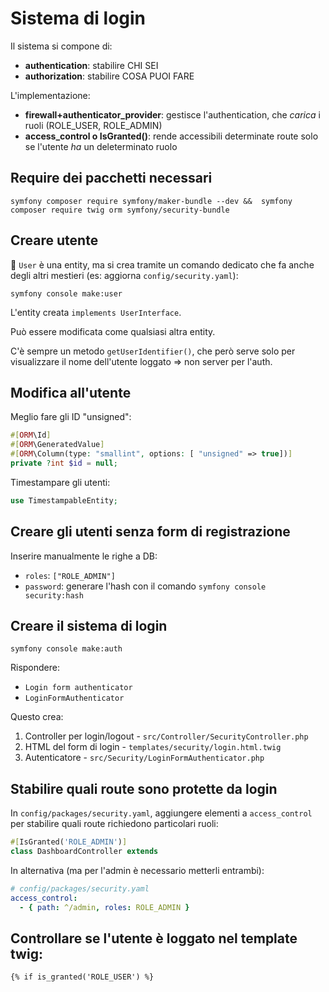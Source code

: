 # Sistema di login

Il sistema si compone di:

- **authentication**: stabilire CHI SEI
- **authorization**: stabilire COSA PUOI FARE

L'implementazione:

- **firewall+authenticator_provider**: gestisce l'authentication, che *carica* i ruoli (ROLE_USER, ROLE_ADMIN)
- **access_control o IsGranted()**: rende accessibili determinate route solo se l'utente *ha* un deleterminato ruolo


## Require dei pacchetti necessari

`symfony composer require symfony/maker-bundle --dev &&  symfony composer require twig orm symfony/security-bundle`

## Creare utente

🛑 `User` è una entity, ma si crea tramite un comando dedicato che fa anche degli altri mestieri (es: aggiorna `config/security.yaml`):

`symfony console make:user`

L'entity creata `implements UserInterface`.

Può essere modificata come qualsiasi altra entity.

C'è sempre un metodo `getUserIdentifier()`, che però serve solo per visualizzare il nome dell'utente loggato => non server per l'auth.

## Modifica all'utente

Meglio fare gli ID "unsigned":

````php
#[ORM\Id]
#[ORM\GeneratedValue]
#[ORM\Column(type: "smallint", options: [ "unsigned" => true])]
private ?int $id = null;
````

Timestampare gli utenti:

````php
use TimestampableEntity;
````

## Creare gli utenti senza form di registrazione

Inserire manualmente le righe a DB:

- `roles`: `["ROLE_ADMIN"]`
- `password`: generare l'hash con il comando `symfony console security:hash`


## Creare il sistema di login

`symfony console make:auth`

Rispondere:

- `Login form authenticator`
- `LoginFormAuthenticator`

Questo crea:

1. Controller per login/logout - `src/Controller/SecurityController.php`
1. HTML del form di login - `templates/security/login.html.twig`
1. Autenticatore - `src/Security/LoginFormAuthenticator.php`


## Stabilire quali route sono protette da login

In `config/packages/security.yaml`, aggiungere elementi a `access_control` per stabilire quali 
route richiedono particolari ruoli:

````php
#[IsGranted('ROLE_ADMIN')]
class DashboardController extends
````

In alternativa (ma per l'admin è necessario metterli entrambi):

````yaml
# config/packages/security.yaml
access_control:
  - { path: ^/admin, roles: ROLE_ADMIN }
````

## Controllare se l'utente è loggato nel template twig:

````twig
{% if is_granted('ROLE_USER') %}
````
